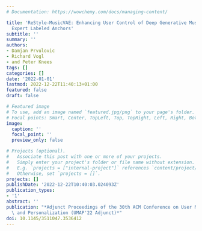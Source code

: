 ```yaml
---
# Documentation: https://wowchemy.com/docs/managing-content/

title: 'ReStyle-MusicVAE: Enhancing User Control of Deep Generative Music Models with
  Expert Labeled Anchors'
subtitle: ''
summary: ''
authors:
- Damjan Prvulovic
- Richard Vogl
- and Peter Knees
tags: []
categories: []
date: '2022-01-01'
lastmod: 2022-12-22T11:40:13+01:00
featured: false
draft: false

# Featured image
# To use, add an image named `featured.jpg/png` to your page's folder.
# Focal points: Smart, Center, TopLeft, Top, TopRight, Left, Right, BottomLeft, Bottom, BottomRight.
image:
  caption: ''
  focal_point: ''
  preview_only: false

# Projects (optional).
#   Associate this post with one or more of your projects.
#   Simply enter your project's folder or file name without extension.
#   E.g. `projects = ["internal-project"]` references `content/project/deep-learning/index.md`.
#   Otherwise, set `projects = []`.
projects: []
publishDate: '2022-12-22T10:40:03.024093Z'
publication_types:
- '1'
abstract: ''
publication: "*Adjunct Proceedings of the 30th ACM Conference on User Modeling, Adaptation\
  \ and Personalization (UMAP'22 Adjunct)*"
doi: 10.1145/3511047.3536412
---
```

